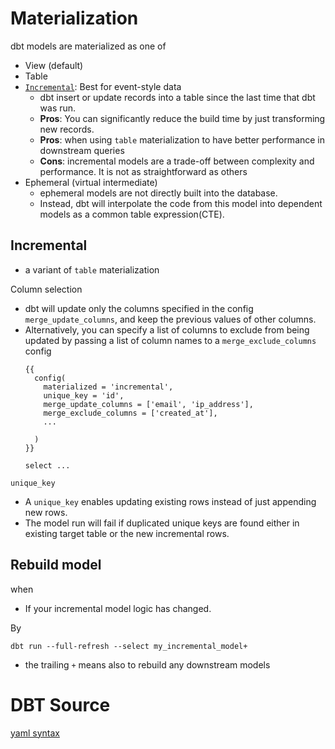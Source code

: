 # Materialization
dbt models are materialized as one of 
- View (default)
- Table
- [`Incremental`](https://docs.getdbt.com/docs/build/incremental-models): Best for event-style data
  - dbt insert or update records into a table since the last time that dbt was run.
  - **Pros**: You can significantly reduce the build time by just transforming new records. 
  - **Pros**: when using `table` materialization to have better performance in downstream queries
  - **Cons**: incremental models are a trade-off between complexity and performance. It is not as straightforward as others
- Ephemeral (virtual intermediate)
  - ephemeral models are not directly built into the database. 
  - Instead, dbt will interpolate the code from this model into dependent models as a common table expression(CTE).

## Incremental
- a variant of `table` materialization

Column selection
- dbt will update only the columns specified in the config `merge_update_columns`, and keep the previous values of other columns.
- Alternatively, you can specify a list of columns to exclude from being updated by passing a list of column names to a `merge_exclude_columns` config
  ```
  {{
    config(
      materialized = 'incremental',
      unique_key = 'id',
      merge_update_columns = ['email', 'ip_address'],
      merge_exclude_columns = ['created_at'],
      ...

    )
  }}

  select ...
  ```
`unique_key`
- A `unique_key` enables updating existing rows instead of just appending new rows.
- The model run will fail if duplicated unique keys are found either in existing target table or the new incremental rows.

## Rebuild model
when
- If your incremental model logic has changed. 

By 
```
dbt run --full-refresh --select my_incremental_model+
```
- the trailing `+` means also to rebuild any downstream models

# DBT Source
[yaml syntax](https://docs.getdbt.com/reference/source-properties)
